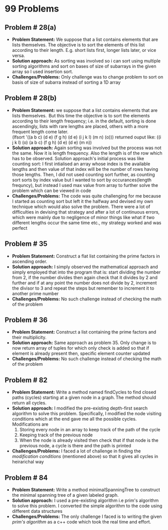 # **99 Problems**
## **Problem # 28(a)**
+ **Problem Statement:** We suppose that a list contains elements that are lists themselves. The objective is to sort the elements of this list according to their length. E.g. short lists first, longer lists later, or vice versa. 
+ **Solution approach:** As sorting was involved so i can sort using multiple sorting algorithms and sort on bases of size of subarrays in the given array so I used insertion sort. 
+ **Challenges/Problems:** Only challenge was to change problem to sort on basis of size of subarra instead of sorting a 1D array

## **Problem # 28(b)**
+ **Problem Statement:** we suppose that a list contains elements that are lists themselves.  But this time the objective is to sort the elements according to their length frequency; i.e. in the default, sorting is done ascendingly, lists with rare lengths are placed, others with a more frequent length come later.\
(lfsort '((a b c) (d e) (f g h) (d e) (i j k l) (m n) (o)))
returned ouput like: ((i j k l) (o) (a b c) (f g h) (d e) (d e) (m n))
+ **Solution approach:** Again sorting was involved but the process was not the same. Now it is length frequency. Also the length is of the row which has to be observed. Solution approach's initial process was like counting sort: I first intialised an array whose index is the available lengths and then value of that index will be the number of rows having those lengths. Then, I did not used counting sort further, as counting sort sorts by index value but I wanted to sort by occurances(length frequncy),    but instead I used max value from array to further solve the problem which can be viewed in code
+ **Challenges/Problems:** The code was quite challenging for me because I started as counting sort but left it the halfway and devised my own technique which would also solve the problem. There were a lot of difficulties in devising that strategy and after a lot of continuous errors, which were mainly due to negligence of minor things like what if two different lengths occur the same time etc., my strategy worked and was perfect


## **Problem # 35**
+ **Problem Statement:** Construct a flat list containing the prime factors in ascending order. 
+ **Solution approach:** I simply observed the mathematical approach and simply employed that into the program that is: start dividing the number from 2, if the number divides then again check that it divides by 2 and further and if at any point the number does not divide by 2, increment the divisor to 3 and repeat the steps but remember to increment it to another prime number 
+ **Challenges/Problems:** No such challenge instead of checking the math of the problem

## **Problem # 36**
+ **Problem Statement:** Construct a list containing the prime factors and their multiplicity.
+ **Solution approach:** Same approach as problem 35. Only change is to now return array of tuples for which only check is added so that if element is already present then, specific element counter updated
+ **Challenges/Problems:** No such challenge instead of checking the math of the problem


## **Problem # 82**
+ **Problem Statement:** Write a method named findCycles to find closed paths (cycles) starting at a given node in a graph. The method should return all cycles.
+ **Solution approach:** I modified the pre-existing depth-first search algorithm to solve this problem. Specifically, I modified the node visiting conditions which at the end gave me all the possible cycles. Modifications are
    1. Storing every node in an array to keep track of the path of the cycle
    2. Keeping track of the previous node
    3. When the node is already visited then check that if that node is the previous node, a cycle is there and the path is printed
+ **Challenges/Problems:** I faced a lot of challenge in finding the _modification conditions_ (mentioned above) so that it gives all cycles in heirarichal way


## **Problem # 84**
+ **Problem Statement:** Write a method minimalSpanningTree to construct the minimal spanning tree of a given labeled graph.
+ **Solution approach:** I used a pre-existing algorithm i.e prim's algorithm to solve this problem. I converted the simple algorithm to the code using different data structures
+ **Challenges/Problems:** The only challenge I faced is to writing the given _prim's algorithm_ as a c++ code which took the real time and effort.